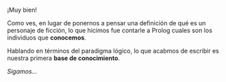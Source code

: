 ¡Muy bien!

Como ves, en lugar de ponernos a pensar una definición de qué es un personaje de ficción, lo que hicimos fue contarle a Prolog cuales son los individuos que **conocemos**. 

Hablando en términos del paradigma lógico, lo que acabmos de escribir es nuestra primera **base de conocimiento**. 

_Sigamos..._